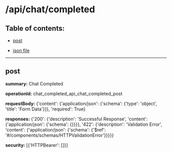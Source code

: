 # /api/chat/completed

## Table of contents:
- [post](#post)

- [json file](./_api_chat_completed.json)

---
<a name="post"></a>
## post

**summary:** Chat Completed

**operationId:** chat_completed_api_chat_completed_post

**requestBody:** {'content': {'application/json': {'schema': {'type': 'object', 'title': 'Form Data'}}}, 'required': True}

**responses:** {'200': {'description': 'Successful Response', 'content': {'application/json': {'schema': {}}}}, '422': {'description': 'Validation Error', 'content': {'application/json': {'schema': {'$ref': '#/components/schemas/HTTPValidationError'}}}}}

**security:** [{'HTTPBearer': []}]

